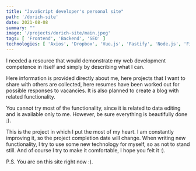 ```yaml
---
title: "JavaScript developer's personal site"
path: '/dorich-site'
date: 2021-08-08
summary: ""
image: '/projects/dorich-site/main.jpeg'
tags: [ 'Frontend', 'Backend', 'SEO' ]
technologies: [ 'Axios', 'Dropbox', 'Vue.js', 'Fastify', 'Node.js', 'Firebase', 'PostgreSQL' ]
---
```

I needed a resource that would demonstrate my web development competence in 
itself and simply by describing what I can.

Here information is provided directly about me, here projects 
that I want to share with others are collected, here resumes have 
been worked out for possible responses to vacancies. It is also planned 
to create a blog with related functionality.

You cannot try most of the functionality, since it is related to 
data editing and is available only to me. However, be sure everything 
is beautifully done :).

This is the project in which I put the most of my heart. I 
am constantly improving it, so the project completion date will change. 
When writing new functionality, I try to use some new technology for myself, 
so as not to stand still. And of course I try to make it comfortable, 
I hope you felt it :).

P.S. You are on this site right now :).